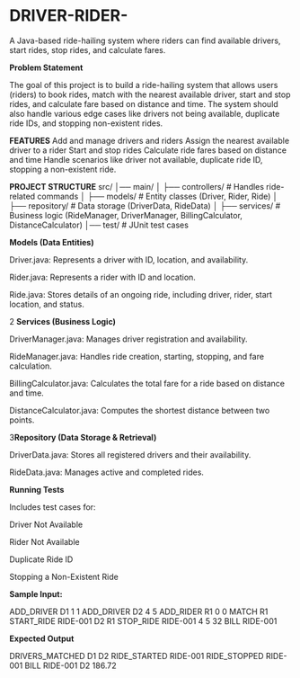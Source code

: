 # DRIVER-RIDER-

A Java-based ride-hailing system where riders can find available drivers, start rides, stop rides, and calculate fares.

**Problem Statement**

The goal of this project is to build a ride-hailing system that allows users (riders) to book rides, match with the nearest available driver, start and stop rides, 
and calculate fare based on distance and time. The system should also handle various edge cases like drivers not being available, duplicate ride IDs, and stopping non-existent rides.

**FEATURES**
 Add and manage drivers and riders
 Assign the nearest available driver to a rider
 Start and stop rides
 Calculate ride fares based on distance and time
 Handle scenarios like driver not available, duplicate ride ID, stopping a non-existent ride.

 
**PROJECT STRUCTURE**
src/
│── main/
│   ├── controllers/        # Handles ride-related commands
│   ├── models/             # Entity classes (Driver, Rider, Ride)
│   ├── repository/         # Data storage (DriverData, RideData)
│   ├── services/           # Business logic (RideManager, DriverManager, BillingCalculator, DistanceCalculator)
│── test/                   # JUnit test cases

**Models (Data Entities)**

Driver.java: Represents a driver with ID, location, and availability.

Rider.java: Represents a rider with ID and location.

Ride.java: Stores details of an ongoing ride, including driver, rider, start location, and status.

2️ **Services (Business Logic)**

DriverManager.java: Manages driver registration and availability.

RideManager.java: Handles ride creation, starting, stopping, and fare calculation.

BillingCalculator.java: Calculates the total fare for a ride based on distance and time.

DistanceCalculator.java: Computes the shortest distance between two points.

3️**Repository (Data Storage & Retrieval)**

DriverData.java: Stores all registered drivers and their availability.

RideData.java: Manages active and completed rides.

**Running Tests**

Includes test cases for:

Driver Not Available

Rider Not Available

Duplicate Ride ID

Stopping a Non-Existent Ride

**Sample Input:**

ADD_DRIVER D1 1 1
ADD_DRIVER D2 4 5
ADD_RIDER R1 0 0
MATCH R1
START_RIDE RIDE-001 D2 R1
STOP_RIDE RIDE-001 4 5 32
BILL RIDE-001

**Expected Output**

DRIVERS_MATCHED D1 D2
RIDE_STARTED RIDE-001
RIDE_STOPPED RIDE-001
BILL RIDE-001 D2 186.72


 
